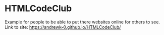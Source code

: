 # HTMLCodeClub
Example for people to be able to put there websites online for others to see.
Link to site: https://andrewk-0.github.io/HTMLCodeClub/
